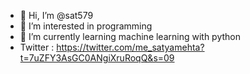 - 👋 Hi, I’m @sat579
- 👀 I’m interested in programming
- 🌱 I’m currently learning machine learning with python
- Twitter : https://twitter.com/me_satyamehta?t=7uZFY3AsGC0ANgiXruRoqQ&s=09 

<!---
sat579/sat579 is a ✨ special ✨ repository because its `README.md` (this file) appears on your GitHub profile.
You can click the Preview link to take a look at your changes.
--->

